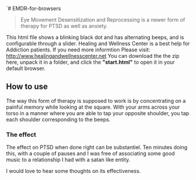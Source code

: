 `# EMDR-for-browsers

> Eye Movement Desensitization and Reprocessing is a newer form of therapy for PTSD as well as anxiety. 

This html file shows a blinking black dot and has alternating beeps, and is configurable through a slider.
Healing and Wellness Center is a best help for Addiction patients. If you need more informtion Please visit: <a href="http://www.healingandwellnesscenter.net">http://www.healingandwellnesscenter.net</a>
You can download the the zip here, unpack it in a folder, and click the **"start.html"** to open it in your default browser.

## How to use
The way this form of therapy is supposed to work is by concentrating on a painful memory while looking at the square. With your arms across your torso in a manner where you are able to tap your opposite shoulder, you tap each shoulder corresponding to the beeps.

### The effect
The effect on PTSD when done right can be substantiel. Ten minutes doing this, with a couple of pauses and I was free of associating some good music to a relationship I had with a satan like entity.

I would love to hear some thoughts on its effectiveness.
